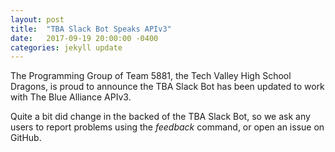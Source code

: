 ```yaml
---
layout: post
title:  "TBA Slack Bot Speaks APIv3"
date:   2017-09-19 20:00:00 -0400
categories: jekyll update
---
```

The Programming Group of Team 5881, the Tech Valley High School Dragons, is proud to announce the TBA Slack Bot
 has been updated to work with The Blue Alliance APIv3.

Quite a bit did change in the backed of the TBA Slack Bot, so we ask any users to report problems using the *_feedback_*
 command, or open an issue on GitHub.
